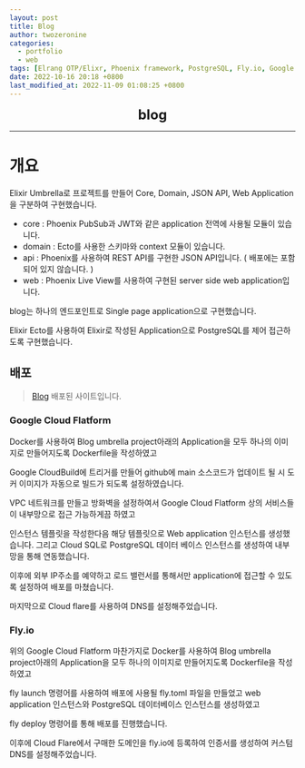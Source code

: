 ```yaml
---
layout: post
title: Blog
author: twozeronine
categories:
  - portfolio
  - web
tags: [Elrang OTP/Elixr, Phoenix framework, PostgreSQL, Fly.io, Google Cloud Platform]
date: 2022-10-16 20:18 +0800
last_modified_at: 2022-11-09 01:08:25 +0800
---
```


<center>
<span style=
"font-size:170%;
font-weight:bold">
blog
</span>
</center>

---

# 개요

Elixir Umbrella로 프로젝트를 만들어 Core, Domain, JSON API, Web Application을 구분하여 구현했습니다.

- core : Phoenix PubSub과 JWT와 같은 application 전역에 사용될 모듈이 있습니다.
- domain : Ecto를 사용한 스키마와 context 모듈이 있습니다.
- api : Phoenix를 사용하여 REST API를 구현한 JSON API입니다. ( 배포에는 포함되어 있지 않습니다. )
- web : Phoenix Live View를 사용하여 구현된 server side web application입니다.

blog는 하나의 엔드포인트로 Single page application으로 구현했습니다.

Elixir Ecto를 사용하여 Elixir로 작성된 Application으로 PostgreSQL를 제어 접근하도록 구현했습니다.

## 배포

> [Blog](https://leeyoungkyu.com) 배포된 사이트입니다.

### Google Cloud Flatform

Docker를 사용하여 Blog umbrella project아래의 Application을 모두 하나의 이미지로 만들어지도록 Dockerfile을 작성하였고

Google CloudBuild에 트리거를 만들어 github에 main 소스코드가 업데이트 될 시 도커 이미지가 자동으로 빌드가 되도록 설정하였습니다.

VPC 네트워크를 만들고 방화벽을 설정하여서 Google Cloud Flatform 상의 서비스들이 내부망으로 접근 가능하게끔 하였고

인스턴스 템플릿을 작성한다음 해당 템플릿으로 Web application 인스턴스를 생성했습니다. 그리고 Cloud SQL로 PostgreSQL 데이터 베이스 인스턴스를 생성하여 내부망을 통해 연동했습니다.

이후에 외부 IP주소를 예약하고 로드 밸런서를 통해서만 application에 접근할 수 있도록 설정하여 배포를 마쳤습니다.

마지막으로 Cloud flare를 사용하여 DNS를 설정해주었습니다.

### Fly.io

위의 Google Cloud Flatform 마찬가지로 Docker를 사용하여 Blog umbrella project아래의 Application을 모두 하나의 이미지로 만들어지도록 Dockerfile을 작성하였고

fly launch 명령어를 사용하여 배포에 사용될 fly.toml 파일을 만들었고 web application 인스턴스와 PostgreSQL 데이터베이스 인스턴스를 생성하였고 

fly deploy 명령어를 통해 배포를 진행했습니다.

이후에 Cloud Flare에서 구매한 도메인을 fly.io에 등록하여 인증서를 생성하여 커스텀 DNS를 설정해주었습니다.


